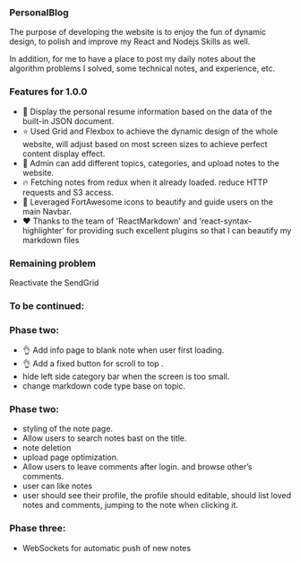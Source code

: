 ### **PersonalBlog**

The purpose of developing the website is to enjoy the fun of dynamic design, to polish and improve my React and Nodejs Skills as well.  

In addition, for me to have a place to post my daily notes about the algorithm problems I solved, some technical notes, and experience, etc.


### Features for 1.0.0

-  🥰   Display the personal resume information based on the data of the built-in JSON document.
-  ⭐   Used Grid and Flexbox to achieve the dynamic design of the whole website, will adjust based on most screen sizes to achieve perfect content display effect.
-  🚀   Admin can add different topics, categories, and upload notes to the website.
-  🔥   Fetching notes from redux when it already loaded. reduce HTTP requests and S3 access.
-  🍑   Leveraged FortAwesome icons to beautify and guide users on the main Navbar.
-  ❤️   Thanks to the team of 'ReactMarkdown' and 'react-syntax-highlighter' for providing such excellent plugins so that I can beautify my markdown files

### Remaining problem

Reactivate the SendGrid 


### To be continued: 

### Phase two: 

- 👌 Add info page to blank note when user first loading.
- 👌 Add a fixed button for scroll to top .
- hide left side category bar when the screen is too small.
- change markdown code type base on topic.


### Phase two: 

- styling of the note page.
- Allow users to search notes bast on the title.
- note deletion
- upload page optimization. 
- Allow users to leave comments after login. and browse other’s comments.
- user can like notes
- user should see their profile, the profile should editable, should list loved notes and comments, jumping to the note when clicking it. 


### Phase three:

- WebSockets for automatic push of new notes



